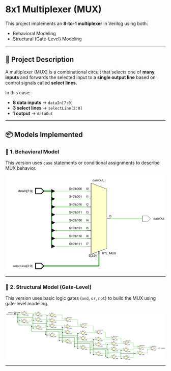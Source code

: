 # 8x1 Multiplexer (MUX)

This project implements an **8-to-1 multiplexer** in Verilog using both:
- Behavioral Modeling
- Structural (Gate-Level) Modeling

---

## 🧠 Project Description

A multiplexer (MUX) is a combinational circuit that selects one of **many inputs** and forwards the selected input to a **single output line** based on control signals called **select lines**.

In this case:
- **8 data inputs** → `dataIn[7:0]`
- **3 select lines** → `selectLine[2:0]`
- **1 output** → `dataOut`

---

## 📦 Models Implemented

### 🔹 1. Behavioral Model

This version uses `case` statements or conditional assignments to describe MUX behavior.

![Behavioral Model](Behavioral.png)

---

### 🔹 2. Structural Model (Gate-Level)

This version uses basic logic gates (`and`, `or`, `not`) to build the MUX using gate-level modeling.

![Structural Model](Structural.png)

---